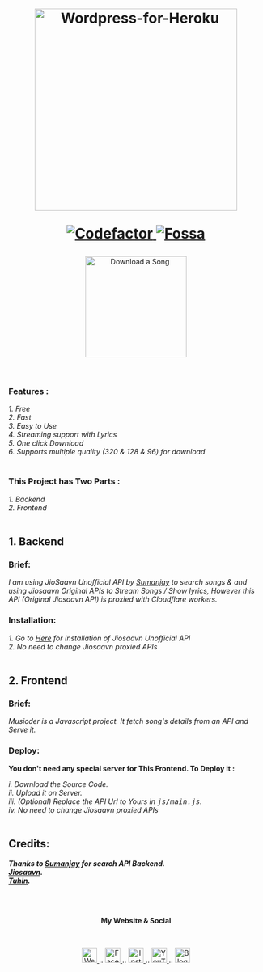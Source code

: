 <h1 align="center">

  <a href="https://github.com/cachecleanerjeet/Musicder"><img src="https://repository-images.githubusercontent.com/291051734/39ec7780-eab5-11ea-9f0a-d51066507425" alt="Wordpress-for-Heroku" width="400"></a>
 <br>
<p>
  <a href="https://www.codefactor.io/repository/github/cachecleanerjeet/musicder">
    <img src="https://www.codefactor.io/repository/github/cachecleanerjeet/musicder/badge"
         alt="Codefactor">
  </a>
    <a href="https://app.fossa.com/projects/git%2Bgithub.com%2Fcachecleanerjeet%2FMusicder?ref=badge_shield">
      <img src="https://app.fossa.com/api/projects/git%2Bgithub.com%2Fcachecleanerjeet%2FMusicder.svg?type=shield"
        alt="Fossa">
  </a>
</p>
  </h1>
<p align="center">
  <a href="https://musicder.tk">
    <img src="https://img.shields.io/badge/Download--A--Song--Now-green?logo=copy&style=for-the-badge"
         alt="Download a Song" width="200">
 </a>

<br>
<br> <br> 

### Features :<br>
*1. Free*<br>
*2. Fast* <br>
*3. Easy to Use*<br>
*4. Streaming support with Lyrics* <br>
*5. One click Download*<br>
*6. Supports multiple quality (320 & 128 & 96) for download*<br>
<br>



### This Project has Two Parts :<br>
*1. Backend*<br>
*2. Frontend* <br><br>
## 1. Backend
### Brief:<br>
*I am using JioSaavn Unofficial API by [Sumanjay](https://github.com/cyberboysumanjay "cyberboysumanjay") to search songs & and using Jiosaavn Original APIs to Stream Songs / Show lyrics, However this API (Original Jiosaavn API) is proxied with Cloudflare workers.*<br>
### Installation:<br>
*1. Go to [Here](https://github.com/cyberboysumanjay/JioSaavnAPI "Here") for Installation of Jiosaavn Unofficial API*<br>
*2. No need to change Jiosaavn proxied APIs*<br><br> 

## 2. Frontend
### Brief: <br>
*Musicder is a Javascript project. It fetch song's details from an API and Serve it.*<br>
### Deploy:<br>

**You don't need any special server for This Frontend. To Deploy it :** <br>

*i.   Download the Source Code.*<br>
*ii.  Upload it on Server.*<br>
*iii.  (Optional) Replace the API Url to Yours in <tt>js/main.js</tt>.*<br>
*iv. No need to change Jiosaavn proxied APIs*<br><br>


## Credits:
***Thanks to [Sumanjay](https://github.com/cyberboysumanjay "cyberboysumanjay") for search API Backend.***<br>
***[Jiosaavn](https://jiosaavn.com "Jiosaavn").***<br>
***[Tuhin](https://github.com/cachecleanerjeet "ME").***

<br><br>
<p align="center"> <b>My Website & Social</b></p>
<br>
<p align="center">
 
 <a href="https://tu.hin.life">
    <img alt="Website" width="30px" src="https://firebasestorage.googleapis.com/v0/b/webtuhin.appspot.com/o/githubstatic%2Fwebsite.svg?alt=media&token=5c3ea7e0-d4f7-4566-b78a-bdee6c65f03e" />
  </a>  
..
<a href="https://fb.me/jeeetpaul">
    <img alt="Facebook" width="30px" src="https://cdn.jsdelivr.net/npm/simple-icons@3.2.0/icons/facebook.svg" />
  </a>  
..
  <a href="https://www.instagram.com/jeeetpaul">
    <img alt="Instagram" width="30px" src="https://cdn.jsdelivr.net/npm/simple-icons@3.2.0/icons/instagram.svg" />
  </a>
..
  <a href="https://www.youtube.com/channel/UCa4FMtLpYcOBtjKOZgzTFNA">
    <img alt="YouTube" width="30px" src="https://cdn.jsdelivr.net/npm/simple-icons@3.2.0/icons/youtube.svg" />
  </a>
..
  <a href="https://blog.iamtuhin.ga">
    <img alt="Blogger" width="30px" src="https://cdn.jsdelivr.net/npm/simple-icons@3.2.0/icons/blogger.svg" />
  </a>
  
</p>
